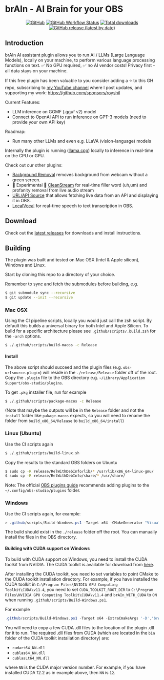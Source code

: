 # brAIn - AI Brain for your OBS

<div align="center">

[![GitHub](https://img.shields.io/github/license/occ-ai/obs-brain)](https://github.com/occ-ai/obs-brain/blob/main/LICENSE)
[![GitHub Workflow Status](https://img.shields.io/github/actions/workflow/status/occ-ai/obs-brain/push.yaml)](https://github.com/occ-ai/obs-brain/actions/workflows/push.yaml)
[![Total downloads](https://img.shields.io/github/downloads/occ-ai/obs-brain/total)](https://github.com/occ-ai/obs-brain/releases)
[![GitHub release (latest by date)](https://img.shields.io/github/v/release/occ-ai/obs-brain)](https://github.com/occ-ai/obs-brain/releases)

</div>

## Introduction

brAIn AI assistant plugin allows you to run AI / LLMs (Large Language Models), locally on your machine, to perform various language processing functions on text. ✅ No GPU required, ✅ no AI vendor costs! Privacy first - all data stays on your machine.

If this free plugin has been valuable to you consider adding a ⭐ to this GH repo, subscribing to [my YouTube channel](https://www.youtube.com/@royshilk) where I post updates, and supporting my work: https://github.com/sponsors/royshil

Current Features:
- LLM inference on GGMF (.gguf v2) model
- Connect to OpenAI API to run inference on GPT-3 models (need to provide your own API key)

Roadmap:
- Run many other LLMs and even e.g. LLaVA (vision-language) models

Internally the plugin is running ([llama.cpp](https://github.com/ggerganov/llama.cpp)) locally to inference in real-time on the CPU or GPU.

Check out our other plugins:
- [Background Removal](https://github.com/occ-ai/obs-backgroundremoval) removes background from webcam without a green screen.
- 🚧 Experimental 🚧 [CleanStream](https://github.com/occ-ai/obs-cleanstream) for real-time filler word (uh,um) and profanity removal from live audio stream
- [URL/API Source](https://github.com/occ-ai/obs-urlsource) that allows fetching live data from an API and displaying it in OBS.
- [LocalVocal](https://github.com/occ-ai/obs-localvocal) for real-time speech to text transcription in OBS.

## Download
Check out the [latest releases](https://github.com/occ-ai/obs-brain/releases) for downloads and install instructions.

## Building

The plugin was built and tested on Mac OSX  (Intel & Apple silicon), Windows and Linux.

Start by cloning this repo to a directory of your choice.

Remember to sync and fetch the submodules before building, e.g.
```sh
$ git submodule sync --recursive
$ git update --init --recursive
```

### Mac OSX

Using the CI pipeline scripts, locally you would just call the zsh script. By default this builds a universal binary for both Intel and Apple Silicon. To build for a specific architecture please see `.github/scripts/.build.zsh` for the `-arch` options.

```sh
$ ./.github/scripts/build-macos -c Release
```

#### Install
The above script should succeed and the plugin files (e.g. `obs-urlsource.plugin`) will reside in the `./release/Release` folder off of the root. Copy the `.plugin` file to the OBS directory e.g. `~/Library/Application Support/obs-studio/plugins`.

To get `.pkg` installer file, run for example
```sh
$ ./.github/scripts/package-macos -c Release
```
(Note that maybe the outputs will be in the `Release` folder and not the `install` folder like `pakage-macos` expects, so you will need to rename the folder from `build_x86_64/Release` to `build_x86_64/install`)

### Linux (Ubuntu)

Use the CI scripts again
```sh
$ ./.github/scripts/build-linux.sh
```

Copy the results to the standard OBS folders on Ubuntu
```sh
$ sudo cp -R release/RelWithDebInfo/lib/* /usr/lib/x86_64-linux-gnu/
$ sudo cp -R release/RelWithDebInfo/share/* /usr/share/
```
Note: The official [OBS plugins guide](https://obsproject.com/kb/plugins-guide) recommends adding plugins to the `~/.config/obs-studio/plugins` folder.

### Windows

Use the CI scripts again, for example:

```powershell
> .github/scripts/Build-Windows.ps1 -Target x64 -CMakeGenerator "Visual Studio 17 2022"
```

The build should exist in the `./release` folder off the root. You can manually install the files in the OBS directory.

#### Building with CUDA support on Windows

To build with CUDA support on Windows, you need to install the CUDA toolkit from NVIDIA. The CUDA toolkit is available for download from [here](https://developer.nvidia.com/cuda-downloads).

After installing the CUDA toolkit, you need to set variables to point CMake to the CUDA toolkit installation directory. For example, if you have installed the CUDA toolkit in `C:\Program Files\NVIDIA GPU Computing Toolkit\CUDA\v11.4`, you need to set `CUDA_TOOLKIT_ROOT_DIR` to `C:\Program Files\NVIDIA GPU Computing Toolkit\CUDA\v11.4` and `brAIn_WITH_CUDA` to `ON` when running `.github/scripts/Build-Windows.ps1`.

For example
```powershell
.github/scripts/Build-Windows.ps1 -Target x64 -ExtraCmakeArgs '-D','brAIn_WITH_CUDA=ON','-D',"CUDA_TOOLKIT_ROOT_DIR='C:\Program Files\NVIDIA GPU Computing Toolkit\CUDA\v12.2'"
```

You will need to copy a few CUDA .dll files to the location of the plugin .dll for it to run. The required .dll files from CUDA (which are located in the `bin` folder of the CUDA toolkit installation directory) are:

- `cudart64_NN.dll`
- `cublas64_NN.dll`
- `cublasLt64_NN.dll`

where `NN` is the CUDA major version number. For example, if you have installed CUDA 12.2 as in example above, then `NN` is `12`.
